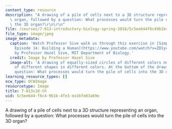 ```yaml
---
content_type: resource
description: "A drawing of a pile of cells next to a 3D structure representing an\
  \ organ, followed by a question: What processes would turn the pile of cells into\
  \ the 3D organ?\r\n\r\n"
file: /courses/7-013-introductory-biology-spring-2018/5c5ee644f6c49b1b4fe3ea16fe83a69e_7.013-s18-th.jpg
file_type: image/jpeg
image_metadata:
  caption: 'Watch Professor Sive walk us through this exercise in [Simply Science
    Episode 14: Building a Human](https://www.youtube.com/watch?v=ZD1ycOhppYk). Image
    by Professor Hazel Sive, MIT Department of Biology.'
  credit: Image by Professor Hazel Sive
  image-alt: 'A drawing of equally-sized circles of different colors next to a group
    of different shapes in different colors. At the bottom of the drawing is the following
    question: What processes would turn the pile of cells into the 3D organ?'
learning_resource_types: []
ocw_type: OCWImage
resourcetype: Image
title: 7-013s18-th
uid: 5c5ee644-f6c4-9b1b-4fe3-ea16fe83a69e
---
```

A drawing of a pile of cells next to a 3D structure representing an organ, followed by a question: What processes would turn the pile of cells into the 3D organ?



